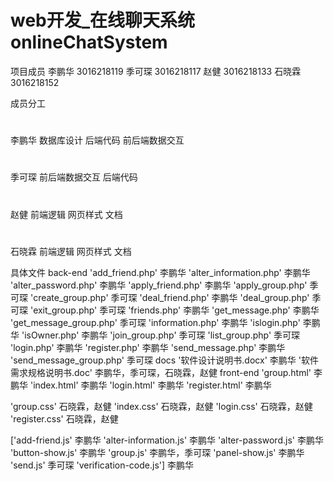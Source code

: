 # web开发_在线聊天系统 onlineChatSystem

项目成员
李鹏华 3016218119
季可琛 3016218117
赵健 3016218133
石晓霖 3016218152

成员分工
#
李鹏华 
数据库设计
后端代码
前后端数据交互

#
季可琛
前后端数据交互
后端代码

#
赵健
前端逻辑
网页样式
文档

#
石晓霖
前端逻辑
网页样式
文档

具体文件
back-end 
 'add_friend.php'            李鹏华
 'alter_information.php'     李鹏华
 'alter_password.php'        李鹏华
 'apply_friend.php'          李鹏华
 'apply_group.php'          季可琛
 'create_group.php'         季可琛
 'deal_friend.php'           李鹏华
 'deal_group.php'           季可琛
 'exit_group.php'           季可琛
 'friends.php'               李鹏华
 'get_message.php'           李鹏华
 'get_message_group.php'    季可琛
 'information.php'           李鹏华
 'islogin.php'               李鹏华
 'isOwner.php'               李鹏华
 'join_group.php'           季可琛
 'list_group.php'           季可琛
 'login.php'                 李鹏华
 'register.php'              李鹏华
 'send_message.php'          李鹏华
 'send_message_group.php'   季可琛
docs
 '软件设计说明书.docx'        李鹏华
 '软件需求规格说明书.doc'   李鹏华，季可琛，石晓霖，赵健
front-end
 'group.html'               李鹏华
 'index.html'               李鹏华
 'login.html'               李鹏华
 'register.html'            李鹏华
 
 'group.css'                石晓霖，赵健
 'index.css'                石晓霖，赵健
 'login.css'                石晓霖，赵健
 'register.css'             石晓霖，赵健
 
['add-friend.js'            李鹏华
 'alter-information.js'     李鹏华
 'alter-password.js'        李鹏华
 'button-show.js'           李鹏华
 'group.js'                 李鹏华，季可琛
 'panel-show.js'            李鹏华
 'send.js'                  季可琛
 'verification-code.js']    李鹏华